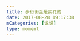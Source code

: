 ```yaml
---
title: 步行街全是卖花的
date: 2017-08-28 19:17:38
mCategories: [说说]
type: moment
---
```


<div id="pics-20170828191738"></div>

<script src="/lib/moment/pics.js"></script>
<script>
var data = [
    {"link": "2017-08-28_000000.jpeg", "type": "shuoshuo"}
];
picsRender(data, "pics-20170828191738");
</script>
